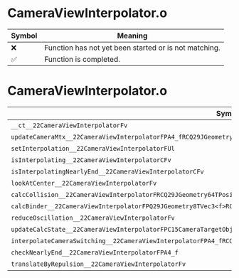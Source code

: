 # CameraViewInterpolator.o
| Symbol | Meaning 
| ------------- | ------------- 
| :x: | Function has not yet been started or is not matching. 
| :white_check_mark: | Function is completed. 


# CameraViewInterpolator.o
| Symbol | Decompiled? |
| ------------- | ------------- |
| `__ct__22CameraViewInterpolatorFv` | :x: |
| `updateCameraMtx__22CameraViewInterpolatorFPA4_fRCQ29JGeometry8TVec3<f>PC15CameraTargetObjf` | :x: |
| `setInterpolation__22CameraViewInterpolatorFUl` | :x: |
| `isInterpolating__22CameraViewInterpolatorCFv` | :x: |
| `isInterpolatingNearlyEnd__22CameraViewInterpolatorCFv` | :x: |
| `lookAtCenter__22CameraViewInterpolatorFv` | :x: |
| `calcCollision__22CameraViewInterpolatorFRCQ29JGeometry64TPosition3<Q29JGeometry38TMatrix34<Q29JGeometry13SMatrix34C<f>>>` | :x: |
| `calcBinder__22CameraViewInterpolatorFPQ29JGeometry8TVec3<f>RCQ29JGeometry8TVec3<f>RCQ29JGeometry8TVec3<f>` | :x: |
| `reduceOscillation__22CameraViewInterpolatorFv` | :x: |
| `updateCalcState__22CameraViewInterpolatorFPC15CameraTargetObj` | :x: |
| `interpolateCameraSwitching__22CameraViewInterpolatorFPA4_fRCQ29JGeometry8TVec3<f>f` | :x: |
| `checkNearlyEnd__22CameraViewInterpolatorFPA4_f` | :x: |
| `translateByRepulsion__22CameraViewInterpolatorFv` | :x: |
